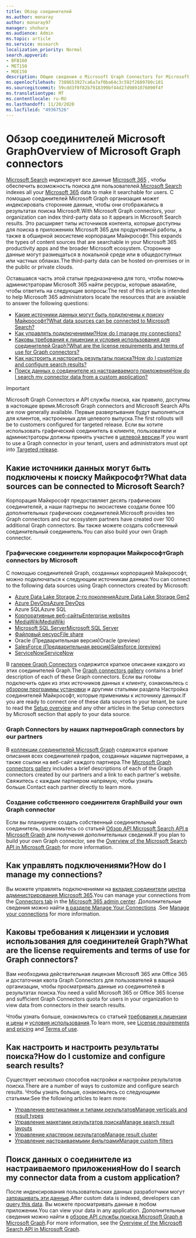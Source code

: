 ```yaml
---
title: Обзор соединителей
ms.author: monaray
author: monaray97
manager: shohara
ms.audience: Admin
ms.topic: article
ms.service: mssearch
localization_priority: Normal
search.appverid:
- BFB160
- MET150
- MOE150
description: Общие сведения о Microsoft Graph Connectors for Microsoft Search
ms.openlocfilehash: 7388653927ca6a7af0ba64c3c592f2689780c181
ms.sourcegitcommit: 59cdd3f0f82b7918399bf44d27d9891076090f4f
ms.translationtype: MT
ms.contentlocale: ru-RU
ms.lasthandoff: 11/20/2020
ms.locfileid: "49367526"
---
```

# <a name="overview-of-microsoft-graph-connectors"></a><span data-ttu-id="2acf4-103">Обзор соединителей Microsoft Graph</span><span class="sxs-lookup"><span data-stu-id="2acf4-103">Overview of Microsoft Graph connectors</span></span>

<span data-ttu-id="2acf4-104">[Microsoft Search](https://docs.microsoft.com/microsoftsearch/overview-microsoft-search) индексирует все данные [Microsoft 365](https://www.microsoft.com/microsoft-365) , чтобы обеспечить возможность поиска для пользователей.</span><span class="sxs-lookup"><span data-stu-id="2acf4-104">[Microsoft Search](https://docs.microsoft.com/microsoftsearch/overview-microsoft-search) indexes all your [Microsoft 365](https://www.microsoft.com/microsoft-365) data to make it searchable for users.</span></span> <span data-ttu-id="2acf4-105">С помощью соединителей Microsoft Graph организация может индексировать сторонние данные, чтобы они отображались в результатах поиска Microsoft.</span><span class="sxs-lookup"><span data-stu-id="2acf4-105">With Microsoft Graph connectors, your organization can index third-party data so it appears in Microsoft Search results.</span></span> <span data-ttu-id="2acf4-106">Это расширяет типы источников контента, которые доступны для поиска в приложениях Microsoft 365 для продуктивной работы, а также в обширной экосистеме корпорации Майкрософт.</span><span class="sxs-lookup"><span data-stu-id="2acf4-106">This expands the types of content sources that are searchable in your Microsoft 365 productivity apps and the broader Microsoft ecosystem.</span></span> <span data-ttu-id="2acf4-107">Сторонние данные могут размещаться в локальной среде или в общедоступных или частных облаках.</span><span class="sxs-lookup"><span data-stu-id="2acf4-107">The third-party data can be hosted on-premises or in the public or private clouds.</span></span>

<!---link Microsoft Graph reference in line 19 when we have access to relevant documentation--->

<span data-ttu-id="2acf4-108">Оставшаяся часть этой статьи предназначена для того, чтобы помочь администраторам Microsoft 365 найти ресурсы, которые аваиабле, чтобы ответить на следующие вопросы:</span><span class="sxs-lookup"><span data-stu-id="2acf4-108">The rest of this article is intended to help Microsoft 365 administrators locate the resources that are avaiable to answer the following questions:</span></span>

* [<span data-ttu-id="2acf4-109">Какие источники данных могут быть подключены к поиску Майкрософт?</span><span class="sxs-lookup"><span data-stu-id="2acf4-109">What data sources can be connected to Microsoft Search?</span></span>](#what-data-sources-can-be-connected-to-microsoft-search)
* [<span data-ttu-id="2acf4-110">Как управлять подключениями?</span><span class="sxs-lookup"><span data-stu-id="2acf4-110">How do I manage my connections?</span></span>](#how-do-i-manage-my-connections)
* [<span data-ttu-id="2acf4-111">Каковы требования к лицензии и условия использования для соединителей Graph?</span><span class="sxs-lookup"><span data-stu-id="2acf4-111">What are the license requirements and terms of use for Graph connectors?</span></span>](#what-are-the-license-requirements-and-terms-of-use-for-graph-connectors)
* [<span data-ttu-id="2acf4-112">Как настроить и настроить результаты поиска?</span><span class="sxs-lookup"><span data-stu-id="2acf4-112">How do I customize and configure search results?</span></span>](#how-do-i-customize-and-configure-search-results)
* [<span data-ttu-id="2acf4-113">Поиск данных о соединителе из настраиваемого приложения</span><span class="sxs-lookup"><span data-stu-id="2acf4-113">How do I search my connector data from a custom application?</span></span>](#how-do-i-search-my-connector-data-from-a-custom-application)

<!---Modify to another note that is more accurate--->
> [!IMPORTANT]
> <span data-ttu-id="2acf4-114">Microsoft Graph Connectors и API службы поиска, как правило, доступны в настоящее время.</span><span class="sxs-lookup"><span data-stu-id="2acf4-114">Microsoft Graph connectors and Microsoft Search APIs are now generally available.</span></span> <span data-ttu-id="2acf4-115">Первые развертывания будут выполняться для клиентов, настроенных для целевого выпуска.</span><span class="sxs-lookup"><span data-stu-id="2acf4-115">The first rollouts will be to customers configured for  targeted release.</span></span> <span data-ttu-id="2acf4-116">Если вы хотите использовать графический соединитель в клиенте, пользователи и администраторы должны принять участие в [целевой версии](https://docs.microsoft.com/office365/admin/manage/release-options-in-office-365?view=o365-worldwide).</span><span class="sxs-lookup"><span data-stu-id="2acf4-116">If you want to use a Graph connector in your tenant, users and administrators must opt into [Targeted release](https://docs.microsoft.com/office365/admin/manage/release-options-in-office-365?view=o365-worldwide).</span></span>

<!---Add Value, scenario, example, and/or graphic in December updates--->
<!---Probably remove architecture section below
## Architecture

The following architectural diagram of the Microsoft Graph platform shows how Graph connector content flows through content indexing to user results in [Microsoft Search](https://docs.microsoft.com/microsoftsearch/overview-microsoft-search) clients. The rest of this section explains each of the key building blocks in the diagram.

![Diagram: on-premises and cloud-based data is pulled by connectors and indexed by the Microsoft Search API, and then the Microsoft Search service delivers the results to users.](media/connectors-overview/highlevel-connectors.png)
Graph connectors can pull data from cloud-based (SaaS) data sources and on-premises data stores. The above diagram shows connections to only two data sources, but you can add connections to up ten sources per tenant.

The Microsoft Graph Connectors API instantiates one connection per data source. Then, the API indexes and stores the data. Established connections interact with Microsoft Search, so users can get search results.

You can use the Microsoft 365 [admin center](https://admin.microsoft.com) to setup and manage any of the Graph connectors by Microsoft. The admin center has a simple user interface that makes it easy to establish the connection to your data source, and monitor connection status and utilization.

***Edit paragraph below**_
To create a _*connection** to a data source, admins need authenticated access to the data and the entire content repository. The data is fed to the graph connector service for indexing.--->

## <a name="what-data-sources-can-be-connected-to-microsoft-search"></a><span data-ttu-id="2acf4-117">Какие источники данных могут быть подключены к поиску Майкрософт?</span><span class="sxs-lookup"><span data-stu-id="2acf4-117">What data sources can be connected to Microsoft Search?</span></span>

<span data-ttu-id="2acf4-118">Корпорация Майкрософт предоставляет десять графических соединителей, а наши партнеры по экосистеме создали более 100 дополнительных графических соединителей.</span><span class="sxs-lookup"><span data-stu-id="2acf4-118">Microsoft provides ten Graph connectors and our ecosystem partners have created over 100 additional Graph connectors.</span></span> <span data-ttu-id="2acf4-119">Вы также можете создать собственный соединительный соединитель.</span><span class="sxs-lookup"><span data-stu-id="2acf4-119">You can also build your own Graph connector.</span></span> 

### <a name="graph-connectors-by-microsoft"></a><span data-ttu-id="2acf4-120">Графические соединители корпорации Майкрософт</span><span class="sxs-lookup"><span data-stu-id="2acf4-120">Graph connectors by Microsoft</span></span>

<span data-ttu-id="2acf4-121">С помощью соединителей Graph, созданных корпорацией Майкрософт, можно подключаться к следующим источникам данных:</span><span class="sxs-lookup"><span data-stu-id="2acf4-121">You can connect to the following data sources using Graph connectors created by Microsoft:</span></span>

<!---Need to add a few links below when docs exist--->
* [<span data-ttu-id="2acf4-122">Azure Data Lake Storage 2-го поколения</span><span class="sxs-lookup"><span data-stu-id="2acf4-122">Azure Data Lake Storage Gen2</span></span>](azure-data-lake-connector.md)
* [<span data-ttu-id="2acf4-123">Azure DevOps</span><span class="sxs-lookup"><span data-stu-id="2acf4-123">Azure DevOps</span></span>](azure-devops-connector.md)
* <span data-ttu-id="2acf4-124">Azure SQL</span><span class="sxs-lookup"><span data-stu-id="2acf4-124">Azure SQL</span></span>
* [<span data-ttu-id="2acf4-125">Корпоративные веб-сайты</span><span class="sxs-lookup"><span data-stu-id="2acf4-125">Enterprise websites</span></span>](enterprise-web-connector.md)
* [<span data-ttu-id="2acf4-126">MediaWiki</span><span class="sxs-lookup"><span data-stu-id="2acf4-126">MediaWiki</span></span>](mediawiki-connector.md)
* [<span data-ttu-id="2acf4-127">Microsoft SQL Server</span><span class="sxs-lookup"><span data-stu-id="2acf4-127">Microsoft SQL Server</span></span>](MSSQL-connector.md)
* [<span data-ttu-id="2acf4-128">Файловый ресурс</span><span class="sxs-lookup"><span data-stu-id="2acf4-128">File share</span></span>](fileshare-connector.md)
* <span data-ttu-id="2acf4-129">Oracle (Предварительная версия)</span><span class="sxs-lookup"><span data-stu-id="2acf4-129">Oracle (preview)</span></span>
* [<span data-ttu-id="2acf4-130">SalesForce (Предварительная версия)</span><span class="sxs-lookup"><span data-stu-id="2acf4-130">Salesforce (preview)</span></span>](salesforce-connector.md)
* [<span data-ttu-id="2acf4-131">ServiceNow</span><span class="sxs-lookup"><span data-stu-id="2acf4-131">ServiceNow</span></span>](servicenow-connector.md)

<span data-ttu-id="2acf4-132">В [галерее Graph Connectors](connectors-gallery.md) содержится краткое описание каждого из этих соединителей Graph.</span><span class="sxs-lookup"><span data-stu-id="2acf4-132">The [Graph connectors gallery](connectors-gallery.md) contains a brief description of each of these Graph connectors.</span></span> <span data-ttu-id="2acf4-133">Если вы готовы подключить один из этих источников данных к клиенту, ознакомьтесь с [обзором программы установки](configure-connector.md) и другими статьями раздела Настройка соединителей Майкрософт, которые применимы к источнику данных.</span><span class="sxs-lookup"><span data-stu-id="2acf4-133">If you are ready to connect one of these data sources to your tenant, be sure to read the [Setup overview](configure-connector.md) and any other articles in the Setup connectors by Microsoft section that apply to your data source.</span></span>

### <a name="graph-connectors-by-our-partners"></a><span data-ttu-id="2acf4-134">Graph Connectors by наших партнеров</span><span class="sxs-lookup"><span data-stu-id="2acf4-134">Graph connectors by our partners</span></span>

<span data-ttu-id="2acf4-135">В [коллекции соединителей Microsoft Graph](connectors-gallery.md) содержатся краткие описания всех соединителей графов, созданных нашими партнерами, а также ссылки на веб-сайт каждого партнера.</span><span class="sxs-lookup"><span data-stu-id="2acf4-135">The [Microsoft Graph connectors gallery](connectors-gallery.md) includes a brief descriptions of each of the Graph connectors created by our partners and a link to each partner's website.</span></span> <span data-ttu-id="2acf4-136">Свяжитесь с каждым партнером напрямую, чтобы узнать больше.</span><span class="sxs-lookup"><span data-stu-id="2acf4-136">Contact each partner directly to learn more.</span></span>

### <a name="build-your-own-graph-connector"></a><span data-ttu-id="2acf4-137">Создание собственного соединителя Graph</span><span class="sxs-lookup"><span data-stu-id="2acf4-137">Build your own Graph connector</span></span>

<span data-ttu-id="2acf4-138">Если вы планируете создать собственный соединительный соединитель, ознакомьтесь со статьей [Обзор API Microsoft Search API в Microsoft Graph](https://docs.microsoft.com/graph/search-concept-overview) для получения дополнительных сведений.</span><span class="sxs-lookup"><span data-stu-id="2acf4-138">If you plan to build your own Graph connector, see the [Overview of the Microsoft Search API in Microsoft Graph](https://docs.microsoft.com/graph/search-concept-overview) for more information.</span></span>

## <a name="how-do-i-manage-my-connections"></a><span data-ttu-id="2acf4-139">Как управлять подключениями?</span><span class="sxs-lookup"><span data-stu-id="2acf4-139">How do I manage my connections?</span></span>

<span data-ttu-id="2acf4-140">Вы можете управлять подключениями на [вкладке соединители](https://admin.microsoft.com/Adminportal/Home#/MicrosoftSearch/Connectors) [центра администрирования Microsoft 365](https://admin.microsoft.com/).</span><span class="sxs-lookup"><span data-stu-id="2acf4-140">You can manage your connections from the [Connectors tab](https://admin.microsoft.com/Adminportal/Home#/MicrosoftSearch/Connectors) in the [Microsoft 365 admin center](https://admin.microsoft.com/).</span></span> <span data-ttu-id="2acf4-141">Дополнительные сведения можно найти [в разделе Manage Your Connections](manage-connector.md) .</span><span class="sxs-lookup"><span data-stu-id="2acf4-141">See [Manage your connections](manage-connector.md) for more information.</span></span>

## <a name="what-are-the-license-requirements-and-terms-of-use-for-graph-connectors"></a><span data-ttu-id="2acf4-142">Каковы требования к лицензии и условия использования для соединителей Graph?</span><span class="sxs-lookup"><span data-stu-id="2acf4-142">What are the license requirements and terms of use for Graph connectors?</span></span>

<span data-ttu-id="2acf4-143">Вам необходима действительная лицензия Microsoft 365 или Office 365 и достаточная квота Graph Connectors для пользователей в вашей организации, чтобы просматривать данные из соединителей в результатах поиска.</span><span class="sxs-lookup"><span data-stu-id="2acf4-143">You need a valid Microsoft 365 or Office 365 license and sufficient Graph Connectors quota for users in your organization to view data from connectors in their search results.</span></span>

<span data-ttu-id="2acf4-144">Чтобы узнать больше, ознакомьтесь со статьей [требования к лицензии и цены](licensing.md) и [условия использования](terms-of-use.md).</span><span class="sxs-lookup"><span data-stu-id="2acf4-144">To learn more, see [License requirements and pricing](licensing.md) and [Terms of use](terms-of-use.md).</span></span>

## <a name="how-do-i-customize-and-configure-search-results"></a><span data-ttu-id="2acf4-145">Как настроить и настроить результаты поиска?</span><span class="sxs-lookup"><span data-stu-id="2acf4-145">How do I customize and configure search results?</span></span>

<span data-ttu-id="2acf4-146">Существует несколько способов настройки и настройки результатов поиска.</span><span class="sxs-lookup"><span data-stu-id="2acf4-146">There are a number of ways to customize and configure search results.</span></span> <span data-ttu-id="2acf4-147">Чтобы узнать больше, ознакомьтесь со следующими статьями:</span><span class="sxs-lookup"><span data-stu-id="2acf4-147">See the following articles to learn more:</span></span>

* [<span data-ttu-id="2acf4-148">Управление вертикалями и типами результатов</span><span class="sxs-lookup"><span data-stu-id="2acf4-148">Manage verticals and result types</span></span>](customize-search-page.md)
* [<span data-ttu-id="2acf4-149">Управление макетами результатов поиска</span><span class="sxs-lookup"><span data-stu-id="2acf4-149">Manage search result layouts</span></span>](customize-results-layout.md)
* [<span data-ttu-id="2acf4-150">Управление кластером результатов</span><span class="sxs-lookup"><span data-stu-id="2acf4-150">Manage result cluster</span></span>](result-cluster.md)
* [<span data-ttu-id="2acf4-151">Управление настраиваемыми фильтрами</span><span class="sxs-lookup"><span data-stu-id="2acf4-151">Manage custom filters</span></span>](custom-filters.md)

## <a name="how-do-i-search-my-connector-data-from-a-custom-application"></a><span data-ttu-id="2acf4-152">Поиск данных о соединителе из настраиваемого приложения</span><span class="sxs-lookup"><span data-stu-id="2acf4-152">How do I search my connector data from a custom application?</span></span>

<span data-ttu-id="2acf4-153">После индексирования пользовательских данных разработчики могут [запрашивать эти данные](https://docs.microsoft.com/graph/search-concept-custom-types).</span><span class="sxs-lookup"><span data-stu-id="2acf4-153">After custom data is indexed, developers can [query this data](https://docs.microsoft.com/graph/search-concept-custom-types).</span></span> <span data-ttu-id="2acf4-154">Вы можете просматривать данные в любом приложении.</span><span class="sxs-lookup"><span data-stu-id="2acf4-154">You can view your data in any application.</span></span> <span data-ttu-id="2acf4-155">Дополнительные сведения можно найти в [обзоре API службы поиска Microsoft Graph в Microsoft Graph](https://docs.microsoft.com/graph/search-concept-overview).</span><span class="sxs-lookup"><span data-stu-id="2acf4-155">For more information, see the [Overview of the Microsoft Search API in Microsoft Graph](https://docs.microsoft.com/graph/search-concept-overview).</span></span>
